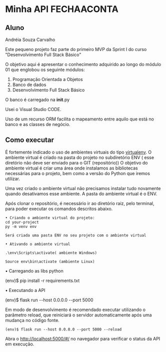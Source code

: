 # Minha API FECHAACONTA

## Aluno
Andréia Souza Carvalho

Este pequeno projeto faz parte do primeiro MVP da Sprint I do curso "Desenvolvimento Full Stack Básico" 

O objetivo aqui é apresentar o conhecimento adquirido ao longo do módulo 01 que englobou os seguinte módulos:

1) Programação Orientada a Objetos
2) Banco de dados
3) Desenvolvimento Full Stack Básico

O banco é carregado na __init__.py

Usei o Visual Studio CODE.

Uso de um recurso ORM facilita o mapeamento entre aquilo que está no banco e as classes de negócio.

## Como executar 

É fortemente indicado o uso de ambientes virtuais do tipo [virtualenv](https://virtualenv.pypa.io/en/latest/installation.html).
O ambiente virtual é criado na pasta do projeto no subdiretório ENV ( esse diretório não deve ser enviado para o GIT (repositório))
O objetivo do ambiente virtual é criar uma área onde instalamos as bibliotecas necessárias para o projeto, bem como a versão do Python que iremos utilizar. 

Uma vez criado o ambiente virtual não precisamos instalar tudo novamente quando desativamos esse ambiente. A pasta do ambiente virtual é o ENV.

Após clonar o repositório, é necessário ir ao diretório raiz, pelo terminal, para poder executar os comandos descritos abaixo.

	• Criando o ambiente virtual do projeto:
	cd your-project
	py -m venv env
	 
	Será criada uma pasta ENV no seu projeto com o ambiente virtual
	 
	• Ativando o ambiente virtual
	 
	.\env\Scripts\activate( ambiente Windows)
	 
	Source env\bin\activate (ambiente Linux)
  
  • Carregando as libs python 
  
  (env)$ pip install -r requirements.txt


  • Executando a API 

  (env)$ flask run --host 0.0.0.0 --port 5000


Em modo de desenvolvimento é recomendado executar utilizando o parâmetro reload, que reiniciará o servidor
automaticamente após uma mudança no código fonte. 

```
(env)$ flask run --host 0.0.0.0 --port 5000 --reload
```

Abra o [http://localhost:5000/#/](http://localhost:5000/#/) no navegador para verificar o status da API em execução.
